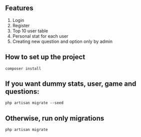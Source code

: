 

## Features
1. Login
2. Register
3. Top 10 user table
4. Personal stat for each user
5. Creating new question and option only by admin


## How to set up the project

```console
composer install
```

## If you want dummy stats, user, game and questions:

```console
php artisan migrate --seed
```

## Otherwise, run only migrations

```console
php artisan migrate
```
